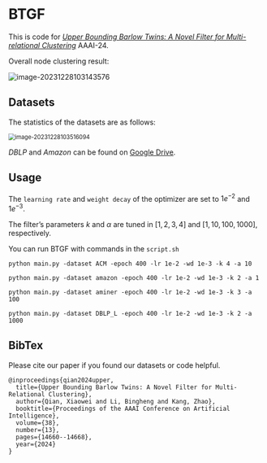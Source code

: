 # BTGF
This is code for [*Upper Bounding Barlow Twins: A Novel Filter for Multi-relational Clustering*](https://arxiv.org/abs/2312.14066) AAAI-24.

Overall node clustering result:

![image-20231228103143576](https://s2.loli.net/2023/12/28/aQPhOAjN6sxSb74.png)


## Datasets
The statistics of the datasets are as follows:

<img src="https://s2.loli.net/2023/12/28/n4myzZlYp7ONet5.png" alt="image-20231228103516094" style="zoom:80%;" />

*DBLP* and *Amazon* can be found on [Google Drive](https://drive.google.com/drive/folders/1Ii2bpwZJSSkasi9IFGFkh1ZF-4gPWzUO?usp=drive_link).

## Usage
The `learning rate` and `weight decay` of the optimizer are set to $1e^{−2}$ and $1e^{−3}$. 

The filter’s parameters $k$ and $\alpha$ are tuned in $[1, 2, 3, 4]$ and $[1, 10, 100, 1000]$, respectively.

You can run BTGF with commands in the `script.sh`

```shell
python main.py -dataset ACM -epoch 400 -lr 1e-2 -wd 1e-3 -k 4 -a 10

python main.py -dataset amazon -epoch 400 -lr 1e-2 -wd 1e-3 -k 2 -a 1

python main.py -dataset aminer -epoch 400 -lr 1e-2 -wd 1e-3 -k 3 -a 100

python main.py -dataset DBLP_L -epoch 400 -lr 1e-2 -wd 1e-3 -k 2 -a 1000
```

## BibTex
Please cite our paper if you found our datasets or code helpful.
```
@inproceedings{qian2024upper,
  title={Upper Bounding Barlow Twins: A Novel Filter for Multi-Relational Clustering},
  author={Qian, Xiaowei and Li, Bingheng and Kang, Zhao},
  booktitle={Proceedings of the AAAI Conference on Artificial Intelligence},
  volume={38},
  number={13},
  pages={14660--14668},
  year={2024}
}
```

